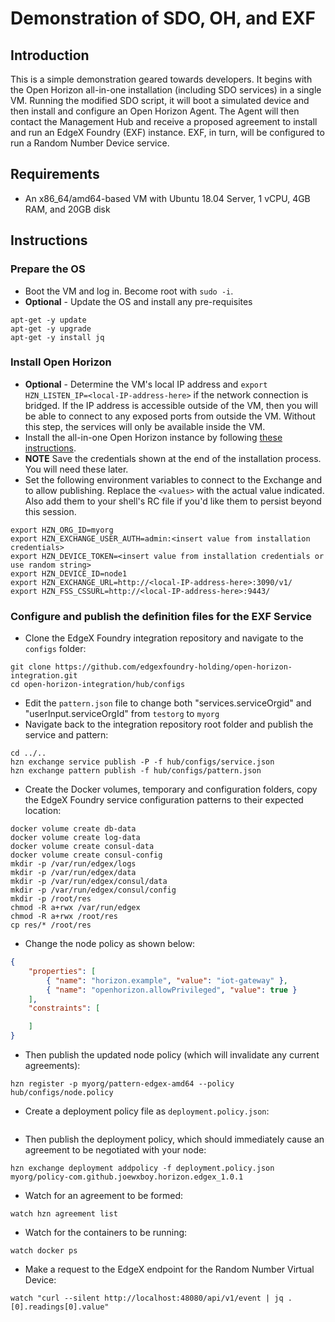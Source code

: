 # Demonstration of SDO, OH, and EXF

## Introduction

This is a simple demonstration geared towards developers.  It begins with the Open Horizon all-in-one installation (including SDO services) in a single VM.  Running the modified SDO script, it will boot a simulated device and then install and configure an Open Horizon Agent.  The Agent will then contact the Management Hub and receive a proposed agreement to install and run an EdgeX Foundry (EXF) instance.  EXF, in turn, will be configured to run a Random Number Device service.

## Requirements

* An x86_64/amd64-based VM with Ubuntu 18.04 Server, 1 vCPU, 4GB RAM, and 20GB disk

## Instructions

### Prepare the OS

* Boot the VM and log in.  Become root with `sudo -i`.
* **Optional** - Update the OS and install any pre-requisites
``` shell
apt-get -y update
apt-get -y upgrade
apt-get -y install jq
```

### Install Open Horizon

* **Optional** - Determine the VM's local IP address and `export HZN_LISTEN_IP=<local-IP-address-here>` if the network connection is bridged.  If the IP address is accessible outside of the VM, then you will be able to connect to any exposed ports from outside the VM.  Without this step, the services will only be available inside the VM.
* Install the all-in-one Open Horizon instance by following [these instructions](https://github.com/open-horizon/devops/tree/master/mgmt-hub).
* **NOTE** Save the credentials shown at the end of the installation process.  You will need these later.
* Set the following environment variables to connect to the Exchange and to allow publishing.  Replace the `<values>` with the actual value indicated.  Also add them to your shell's RC file if you'd like them to persist beyond this session.
``` shell
export HZN_ORG_ID=myorg
export HZN_EXCHANGE_USER_AUTH=admin:<insert value from installation credentials>
export HZN_DEVICE_TOKEN=<insert value from installation credentials or use random string>
export HZN_DEVICE_ID=node1
export HZN_EXCHANGE_URL=http://<local-IP-address-here>:3090/v1/
export HZN_FSS_CSSURL=http://<local-IP-address-here>:9443/
```

### Configure and publish the definition files for the EXF Service

* Clone the EdgeX Foundry integration repository and navigate to the `configs` folder:
``` shell
git clone https://github.com/edgexfoundry-holding/open-horizon-integration.git
cd open-horizon-integration/hub/configs
```
* Edit the `pattern.json` file to change both "services.serviceOrgid" and "userInput.serviceOrgId" from `testorg` to `myorg`
* Navigate back to the integration repository root folder and publish the service and pattern:
``` shell
cd ../..
hzn exchange service publish -P -f hub/configs/service.json
hzn exchange pattern publish -f hub/configs/pattern.json
```
* Create the Docker volumes, temporary and configuration folders, copy the EdgeX Foundry service configuration patterns to their expected location:
``` shell
docker volume create db-data
docker volume create log-data
docker volume create consul-data
docker volume create consul-config
mkdir -p /var/run/edgex/logs
mkdir -p /var/run/edgex/data
mkdir -p /var/run/edgex/consul/data
mkdir -p /var/run/edgex/consul/config
mkdir -p /root/res
chmod -R a+rwx /var/run/edgex
chmod -R a+rwx /root/res
cp res/* /root/res
```
* Change the node policy as shown below:
``` json
{
    "properties": [
        { "name": "horizon.example", "value": "iot-gateway" },
        { "name": "openhorizon.allowPrivileged", "value": true }
    ],
    "constraints": [

    ]
}
```
* Then publish the updated node policy (which will invalidate any current agreements):
``` shell
hzn register -p myorg/pattern-edgex-amd64 --policy hub/configs/node.policy
```
* Create a deployment policy file as `deployment.policy.json`:
``` json

```
* Then publish the deployment policy, which should immediately cause an agreement to be negotiated with your node:
``` shell
hzn exchange deployment addpolicy -f deployment.policy.json myorg/policy-com.github.joewxboy.horizon.edgex_1.0.1
```
* Watch for an agreement to be formed:
``` shell
watch hzn agreement list
```
* Watch for the containers to be running:
``` shell
watch docker ps
```
* Make a request to the EdgeX endpoint for the Random Number Virtual Device:
``` shell
watch "curl --silent http://localhost:48080/api/v1/event | jq .[0].readings[0].value"
```
